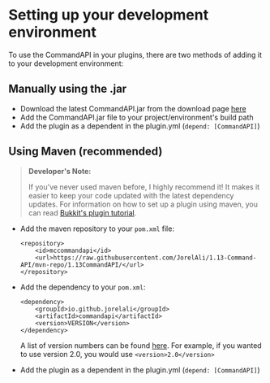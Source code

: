 # Setting up your development environment

To use the CommandAPI in your plugins, there are two methods of adding it to your development environment:

## Manually using the .jar

- Download the latest CommandAPI.jar from the download page [here](https://github.com/JorelAli/1.13-Command-API/releases/latest)
- Add the CommandAPI.jar file to your project/environment's build path
- Add the plugin as a dependent in the plugin.yml (`depend: [CommandAPI]`)

## Using Maven (recommended)

> **Developer's Note:**
>
> If you've never used maven before, I highly recommend it! It makes it easier to keep your code updated with the latest dependency updates. For information on how to set up a plugin using maven, you can read [Bukkit's plugin tutorial](https://bukkit.gamepedia.com/Plugin_Tutorial).

* Add the maven repository to your `pom.xml` file:

  ```
  <repository>
      <id>mccommandapi</id>
      <url>https://raw.githubusercontent.com/JorelAli/1.13-Command-API/mvn-repo/1.13CommandAPI/</url>
  </repository>
  ```

* Add the dependency to your `pom.xml`:

  ```
  <dependency>
      <groupId>io.github.jorelali</groupId>
      <artifactId>commandapi</artifactId>
      <version>VERSION</version>
  </dependency>
  ```
  A list of version numbers can be found [here](https://github.com/JorelAli/1.13-Command-API/tree/mvn-repo/1.13CommandAPI/io/github/jorelali/commandapi).
  For example, if you wanted to use version 2.0, you would use `<version>2.0</version>`

* Add the plugin as a dependent in the plugin.yml (`depend: [CommandAPI]`)
